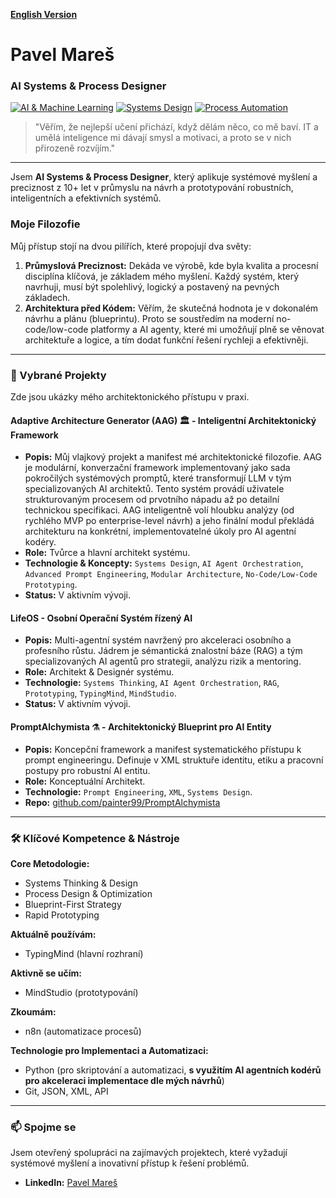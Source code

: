 [**English Version**](https://github.com/painter99/painter99/blob/main/README_EN.md)

# Pavel Mareš

### AI Systems & Process Designer

[![AI & Machine Learning](https://img.shields.io/badge/Focus-AI_&_Machine_Learning-00BFFF?style=for-the-badge)](https://github.com/painter99)
[![Systems Design](https://img.shields.io/badge/Methodology-Systems_Design-333333?style=for-the-badge)](https://github.com/painter99)
[![Process Automation](https://img.shields.io/badge/Specialty-Process_Automation-orange?style=for-the-badge)](https://github.com/painter99)

> "Věřím, že nejlepší učení přichází, když dělám něco, co mě baví. IT a umělá inteligence mi dávají smysl a motivaci, a proto se v nich přirozeně rozvíjím."

---

Jsem **AI Systems & Process Designer**, který aplikuje systémové myšlení a preciznost z 10+ let v průmyslu na návrh a prototypování robustních, inteligentních a efektivních systémů.

### Moje Filozofie

Můj přístup stojí na dvou pilířích, které propojují dva světy:

1.  **Průmyslová Preciznost:** Dekáda ve výrobě, kde byla kvalita a procesní disciplína klíčová, je základem mého myšlení. Každý systém, který navrhuji, musí být spolehlivý, logický a postavený na pevných základech.
2.  **Architektura před Kódem:** Věřím, že skutečná hodnota je v dokonalém návrhu a plánu (blueprintu). Proto se soustředím na moderní no-code/low-code platformy a AI agenty, které mi umožňují plně se věnovat architektuře a logice, a tím dodat funkční řešení rychleji a efektivněji.

---

### 🚀 Vybrané Projekty

Zde jsou ukázky mého architektonického přístupu v praxi.

#### **Adaptive Architecture Generator (AAG) 🏛️ - Inteligentní Architektonický Framework**
*   **Popis:** Můj vlajkový projekt a manifest mé architektonické filozofie. AAG je modulární, konverzační framework implementovaný jako sada pokročilých systémových promptů, které transformují LLM v tým specializovaných AI architektů. Tento systém provádí uživatele strukturovaným procesem od prvotního nápadu až po detailní technickou specifikaci. AAG inteligentně volí hloubku analýzy (od rychlého MVP po enterprise-level návrh) a jeho finální modul překládá architekturu na konkrétní, implementovatelné úkoly pro AI agentní kodéry.
*   **Role:** Tvůrce a hlavní architekt systému.
*   **Technologie & Koncepty:** `Systems Design`, `AI Agent Orchestration`, `Advanced Prompt Engineering`, `Modular Architecture`, `No-Code/Low-Code Prototyping`.
*   **Status:** V aktivním vývoji.

#### **LifeOS - Osobní Operační Systém řízený AI**
*   **Popis:** Multi-agentní systém navržený pro akceleraci osobního a profesního růstu. Jádrem je sémantická znalostní báze (RAG) a tým specializovaných AI agentů pro strategii, analýzu rizik a mentoring.
*   **Role:** Architekt & Designér systému.
*   **Technologie:** `Systems Thinking`, `AI Agent Orchestration`, `RAG`, `Prototyping`, `TypingMind`, `MindStudio`.
*   **Status:** V aktivním vývoji.

#### **PromptAlchymista ⚗️ - Architektonický Blueprint pro AI Entity**
*   **Popis:** Koncepční framework a manifest systematického přístupu k prompt engineeringu. Definuje v XML struktuře identitu, etiku a pracovní postupy pro robustní AI entitu.
*   **Role:** Konceptuální Architekt.
*   **Technologie:** `Prompt Engineering`, `XML`, `Systems Design`.
*   **Repo:** [github.com/painter99/PromptAlchymista](https://github.com/painter99/PromptAlchymista)

---

### 🛠️ Klíčové Kompetence & Nástroje

**Core Metodologie:**
*   Systems Thinking & Design
*   Process Design & Optimization
*   Blueprint-First Strategy
*   Rapid Prototyping

**Aktuálně používám:**
- TypingMind (hlavní rozhraní)

**Aktivně se učím:**
- MindStudio (prototypování)

**Zkoumám:**
- n8n (automatizace procesů)

**Technologie pro Implementaci a Automatizaci:**
*   Python (pro skriptování a automatizaci, **s využitím AI agentních kodérů pro akceleraci implementace dle mých návrhů**)
*   Git, JSON, XML, API

---

### 📫 Spojme se

Jsem otevřený spolupráci na zajímavých projektech, které vyžadují systémové myšlení a inovativní přístup k řešení problémů.

*   **LinkedIn:** [Pavel Mareš](https://linkedin.com/in/pavel-mares-p99)
